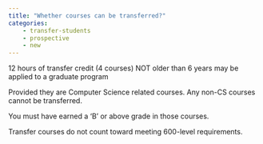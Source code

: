 ```yaml
---
title: "Whether courses can be transferred?"
categories:
    - transfer-students
    - prospective
    - new
---
```

12 hours of transfer credit (4 courses) NOT older than 6 years may be applied to a graduate program

Provided they are Computer Science related courses. Any non-CS courses cannot be transferred. 

You must have earned a ‘B’ or above grade in those courses.

Transfer courses do not count toward meeting 600-level requirements.